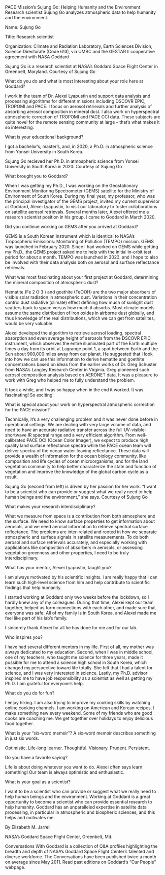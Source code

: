 PACE Mission’s Sujung Go: Helping Humanity and the Environment 
 Research scientist Sujung Go analyzes atmospheric data to help humanity and the environment.

Name: Sujung Go

Title: Research scientist

Organization: Climate and Radiation Laboratory, Earth Sciences Division, Science Directorate (Code 613), via UMBC and the GESTAR II cooperative agreement with NASA Goddard

Sujung Go is a research scientist at NASA’s Goddard Space Flight Center in Greenbelt, Maryland. Courtesy of Sujung Go

What do you do and what is most interesting about your role here at Goddard?

I work in the team of Dr. Alexei Lyapustin and support data analysis and processing algorithms for different missions including DSCOVR EPIC, TROPOMI and PACE. I focus on aerosol retrievals and further analysis of absorbing aerosol composition in mineral dust. I also work on hyperspectral atmospheric correction of TROPOMI and PACE OCI data. These subjects are quite novel for the remote sensing community at large – that’s what makes it so interesting.

What is your educational background?

I got a bachelor’s, master’s, and, in 2020, a Ph.D. in atmospheric science from Yonsei University in South Korea.

Sujung Go recieved her Ph.D. in atmospheric science from Yonsei University in South Korea in 2020. Courtesy of Sujung Go

What brought you to Goddard?

When I was getting my Ph.D., I was working on the Geostationary Environment Monitoring Spectrometer (GEMS) satellite for the Ministry of Environment of South Korea. During my final year, my professor, who was the principal investigator of the GEMS project, invited my current supervisor at Goddard, Alexei Lyapustin, to visit our laboratory to foster collaborations on satellite aerosol retrievals. Several months later, Alexei offered me a research scientist position in his group. I came to Goddard in March 2020.

Did you continue working on GEMS after you arrived at Goddard?

GEMS is a South Korean instrument which is identical to NASA’s Tropospheric Emissions: Monitoring of Pollution (TEMPO) mission. GEMS was launched in February 2020. Since I had worked on GEMS while getting my Ph.D., the GEMS project asked me to help with the initial in-orbit test period for about a month. TEMPO was launched in 2023, and I hope to also be involved with their data analysis both on aerosol and surface reflectance retrievals.

What was most fascinating about your first project at Goddard, determining the mineral composition of atmospheric dust?

Hematite (Fe 2 O 3 ) and goethite (FeOOH) are the two major absorbers of visible solar radiation in atmospheric dust. Variations in their concentration control dust radiative (climate) effect defining how much of sunlight dust scatters back to space versus how much it absorbs. Most climate models assume the same distribution of iron oxides in airborne dust globally, and thus knowledge of the real distributions, which we can get from satellites, would be very valuable.

Alexei developed the algorithm to retrieve aerosol loading, spectral absorption and even average height of aerosols from the DSCOVR EPIC instrument, which observes the entire illuminated part of the Earth multiple times a day from its orbit at Lagrange point 1, a spot between Earth and the Sun about 900,000 miles away from our planet. He suggested that I look into how we can use this information to derive hematite and goethite concentrations based on ideas from the earlier works of Dr. Greg Schuster from NASA’s Langley Research Center in Virginia. Greg pioneered such aerosol composition analysis based on AERONET data. It was a pleasure to work with Greg who helped me to fully understand the problem.

It took a while, and I was so happy when in the end it worked. It was fascinating! So exciting!

What is special about your work on hyperspectral atmospheric correction for the PACE mission?

Technically, it’s a very challenging problem and it was never done before in operational settings. We are dealing with very large volume of data, and need to have an accurate radiative transfer across the full UV-visible-shortwave IR spectral range and a very efficient algorithm. From well-calibrated PACE OCI (Ocean Color Imager), we expect to produce high quality land surface reflectance spectra while the PACE ocean team will deliver spectra of the ocean water-leaving reflectance. These data will provide a wealth of information for the ocean biology community, like composition and life cycles of ocean microorganisms, and for the land vegetation community to help better characterize the state and function of vegetation and improve the knowledge of the global carbon cycle as a result.

Sujung Go (second from left) is driven by her passion for her work. “I want to be a scientist who can provide or suggest what we really need to help human beings and the environment,” she says. Courtesy of Sujung Go

What makes your research interdisciplinary?

What we measure from space is a contribution from both atmosphere and the surface. We need to know surface properties to get information about aerosols, and we need aerosol information to retrieve spectral surface reflectance. The problems are inter-related and rooted in how we separate atmospheric and surface signals in satellite measurements. To do both aerosol and surface retrievals accurately, and especially working with applications like composition of absorbers in aerosols, or assessing vegetation greenness and other properties, I need to be truly interdisciplinary.

What has your mentor, Alexei Lyapustin, taught you?

I am always motivated by his scientific insights. I am really happy that I can learn such high-level science from him and help contribute to scientific findings that help humanity.

I started working at Goddard only two weeks before the lockdown, so I hardly knew any of my colleagues. During that time, Alexei kept our team together, helped us form connections with each other, and made sure that everyone was safe. All of my family is in South Korea, and Alexei made me feel like part of his lab’s family.

I sincerely thank Alexei for all he has done for me and for our lab.

Who inspires you?

I have had several different mentors in my life. First of all, my mother was always dedicated to my education. Second, when I was in middle school, one of my teachers, who taught me science for three years, made it possible for me to attend a science high school in South Korea, which changed my perspective toward life totally. She felt that I had a talent for science, and I was very interested in science. Lastly, my Ph.D. advisor inspired me to have job responsibility as a scientist as well as getting my Ph.D. I am grateful for everyone’s help.

What do you do for fun?

I enjoy hiking. I am also trying to improve my cooking skills by watching online cooking channels. I am working on American and Korean recipes. I make something new every weekend. Some of my friends who are good cooks are coaching me. We get together over holidays to enjoy delicious food together.

What is your “six-word memoir”? A six-word memoir describes something in just six words.

Optimistic. Life-long learner. Thoughtful. Visionary. Prudent. Persistent.

Do you have a favorite saying?

Life is about doing whatever you want to do. Alexei often says learn something! Our team is always optimistic and enthusiastic.

What is your goal as a scientist?

I want to be a scientist who can provide or suggest what we really need to help human beings and the environment. Working at Goddard is a great opportunity to become a scientist who can provide essential research to help humanity. Goddard has an unparalleled expertise in satellite data processing, in particular in atmospheric and biospheric sciences, and this helps and motivates me.

By Elizabeth M. Jarrell

NASA’s Goddard Space Flight Center, Greenbelt, Md.

Conversations With Goddard is a collection of Q&A profiles highlighting the breadth and depth of NASA’s Goddard Space Flight Center’s talented and diverse workforce. The Conversations have been published twice a month on average since May 2011. Read past editions on Goddard’s “Our People” webpage.